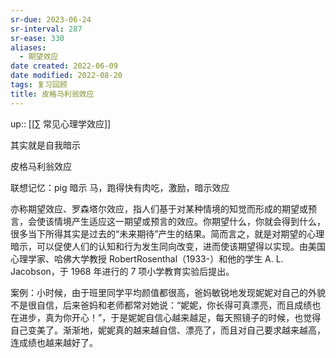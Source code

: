 ```yaml
---
sr-due: 2023-06-24
sr-interval: 287
sr-ease: 330
aliases:
  - 期望效应
date created: 2022-06-09
date modified: 2022-08-20
tags: 复习回顾
title: 皮格马利翁效应
---
```


up:: [[∑ 常见心理学效应]]

其实就是自我暗示

皮格马利翁效应

联想记忆：pig 暗示 马，跑得快有肉吃，激励，暗示效应

亦称期望效应、罗森塔尔效应，指人们基于对某种情境的知觉而形成的期望或预言，会使该情境产生适应这一期望或预言的效应。你期望什么，你就会得到什么，很多当下所得其实是过去的“未来期待”产生的结果。简而言之，就是对期望的心理暗示，可以促使人们的认知和行为发生同向改变，进而使该期望得以实现。由美国心理学家、哈佛大学教授 RobertRosenthal（1933-）和他的学生 A. L. Jacobson，于 1968 年进行的 7 项小学教育实验后提出。

案例：小时候，由于班里同学平均颜值都很高，爸妈敏锐地发现妮妮对自己的外貌不是很自信，后来爸妈和老师都常对她说：“妮妮，你长得可真漂亮，而且成绩也在进步，真为你开心！”，于是妮妮自信心越来越足，每天照镜子的时候，也觉得自己变美了。渐渐地，妮妮真的越来越自信、漂亮了，而且对自己要求越来越高，连成绩也越来越好了。
